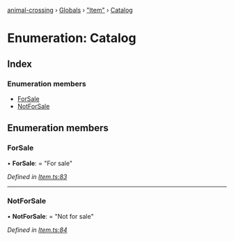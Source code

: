 [animal-crossing](../README.md) › [Globals](../globals.md) › ["Item"](../modules/_item_.md) › [Catalog](_item_.catalog.md)

# Enumeration: Catalog

## Index

### Enumeration members

* [ForSale](_item_.catalog.md#forsale)
* [NotForSale](_item_.catalog.md#notforsale)

## Enumeration members

###  ForSale

• **ForSale**: = "For sale"

*Defined in [Item.ts:83](https://github.com/Norviah/animal-crossing/blob/e9cea70/module/types/Item.ts#L83)*

___

###  NotForSale

• **NotForSale**: = "Not for sale"

*Defined in [Item.ts:84](https://github.com/Norviah/animal-crossing/blob/e9cea70/module/types/Item.ts#L84)*
